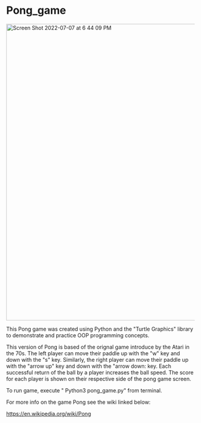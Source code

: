 # Pong_game

<img width="791" alt="Screen Shot 2022-07-07 at 6 44 09 PM" src="https://user-images.githubusercontent.com/76194492/177883536-8adc7c05-28b9-4dd3-b7c4-39fb10e2378f.png">


This Pong game was created using Python and the "Turtle Graphics" library to demonstrate and practice OOP programming concepts.

This version of Pong is based of the orignal game introduce by the Atari in the 70s. The left player can move their paddle up with the "w" key and down with the "s" key. Similarly, the right player can move their paddle up with the "arrow up" key and down with the "arrow down: key. Each successful return of the ball by a player increases the ball speed. The score for each player is shown on their respective side of the pong game screen. 


To run game, execute " Python3 pong_game.py" from terminal. 


For more info on the game Pong see the wiki linked below:

https://en.wikipedia.org/wiki/Pong
